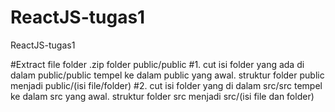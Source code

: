 # ReactJS-tugas1
ReactJS-tugas1


#Extract file folder .zip
folder public/public
#1. cut isi folder yang ada di dalam public/public
    tempel ke dalam public yang awal. 
    struktur folder public menjadi public/(isi file/folder)
#2. cut isi folder yang di dalam src/src
    tempel ke dalam src yang awal.
    struktur folder src menjadi src/(isi file dan folder)
